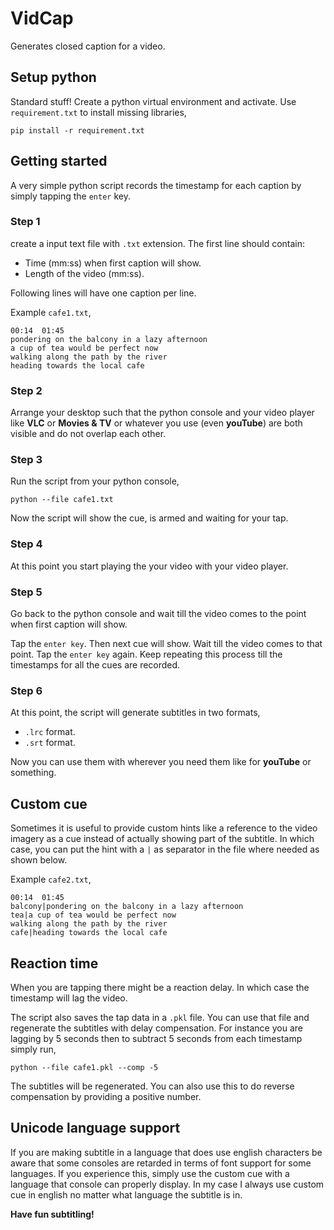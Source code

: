 # VidCap

Generates closed caption for a video.

## Setup python
Standard stuff! Create a python virtual environment and activate.
Use ``requirement.txt`` to install missing libraries,
```
pip install -r requirement.txt
```



## Getting started
A very simple python script records the timestamp for each caption by simply tapping
the ``enter`` key.

### Step 1
create a input text file with ``.txt`` extension.
The first line should contain:
* Time (mm:ss) when first caption will show. 
* Length of the video (mm:ss).

Following lines will have one caption per line.

Example ``cafe1.txt``,
```
00:14  01:45
pondering on the balcony in a lazy afternoon
a cup of tea would be perfect now
walking along the path by the river
heading towards the local cafe
```
### Step 2
Arrange your desktop such that the python console and your video player like
**VLC** or **Movies & TV** or whatever you use (even **youTube**) are both visible and do not
overlap each other.

### Step 3
Run the script from your python console,
```
python --file cafe1.txt
```
Now the script will show the cue, is armed and waiting for your tap.


### Step 4
At this point you start playing the your video with your video player.

### Step 5
Go back to the python console and wait till the video comes to the
point when first caption will show.

Tap the ``enter key``. Then next cue will show. Wait till the video comes
to that point. Tap the ``enter key`` again. Keep repeating this process till
the timestamps for all the cues are recorded.

### Step 6
At this point, the script will generate subtitles in two formats,
* ``.lrc`` format.
* ``.srt`` format.

Now you can use them with wherever you need them like for **youTube** or something.

## Custom cue
Sometimes it is useful to provide custom hints like a reference to the video imagery as a cue instead of actually showing part
of the subtitle. In which case, you can put the hint with a ``|`` as separator in the file where needed as shown below.

Example ``cafe2.txt``,
```
00:14  01:45
balcony|pondering on the balcony in a lazy afternoon
tea|a cup of tea would be perfect now
walking along the path by the river
cafe|heading towards the local cafe
```

## Reaction time
When you are tapping there might be a reaction delay. In which case the timestamp
will lag the video.

The script also saves the tap data in a ``.pkl`` file. You can use that file and regenerate the subtitles with delay compensation. For instance you are lagging by 5 seconds then to subtract 5 seconds from each timestamp simply run,

```
python --file cafe1.pkl --comp -5
```

The subtitles will be regenerated. You can also use this to do reverse compensation by providing a positive number.


## Unicode language support
If you are making subtitle in a language that does use english characters be aware that some consoles are retarded in terms of
font support for some languages. If you experience this,
simply use the custom cue with a language 
that console can properly display. In my case
I always use custom cue in english no matter
what language the subtitle is in.


**Have fun subtitling!**
